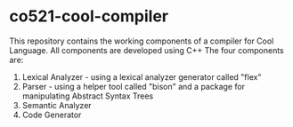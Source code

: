 # co521-cool-compiler
This repository contains the working components of a compiler for Cool Language. All components are developed using C++
The four components are:
1. Lexical Analyzer - using a lexical analyzer generator called "flex"
2. Parser - using a helper tool called "bison" and a package for manipulating Abstract Syntax Trees
3. Semantic Analyzer 
4. Code Generator
